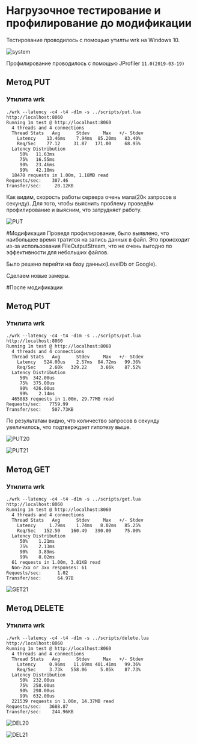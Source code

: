 # Нагрузочное тестирование и профилирование до модификации
Тестирование проводилось с помощью утилты wrk на Windows 10.

![system](https://github.com/Xerocry/2018-highload-kv/blob/master/pics/system.JPG)

Профилирование проводилось с помощью JProfiler ``11.0(2019-03-19)``

## Метод PUT
### Утилита wrk
```
./wrk --latency -c4 -t4 -d1m -s ../scripts/put.lua http://localhost:8060
Running 1m test @ http://localhost:8060
  4 threads and 4 connections
  Thread Stats   Avg      Stdev     Max   +/- Stdev
    Latency    13.46ms    7.94ms  85.20ms   83.40%
    Req/Sec    77.12     31.87   171.00     68.95%
  Latency Distribution
     50%   11.63ms
     75%   16.55ms
     90%   23.46ms
     99%   42.18ms
  18470 requests in 1.00m, 1.18MB read
Requests/sec:    307.46
Transfer/sec:     20.12KB
```

Как видим, скорость работы сервера очень мала(20к запросов в секунду). Для того, чтобы выяснить проблему проведём профилирование и выясним, что затрудняет работу.

![PUT](https://github.com/Xerocry/2018-highload-kv/blob/master/pics/put_before)

#Модификация
Проведя профилирование, было выявлено, что наибольшее время тратится на запись данных в файл. Это происходит из-за использования FileOutputStream, что не очень выгодно по эффективности для небольших файлов.

Было решено перейти на базу данных(LevelDb от Google).

Сделаем новые замеры. 

#После модификации
## Метод PUT
### Утилита wrk
```
./wrk --latency -c4 -t4 -d1m -s ../scripts/put.lua http://localhost:8060
Running 1m test @ http://localhost:8060
  4 threads and 4 connections
  Thread Stats   Avg      Stdev     Max   +/- Stdev
    Latency   524.00us    2.57ms  84.72ms   99.36%
    Req/Sec     2.60k   329.22     3.66k    87.52%
  Latency Distribution
     50%  342.00us
     75%  375.00us
     90%  426.00us
     99%    2.14ms
  465883 requests in 1.00m, 29.77MB read
Requests/sec:   7759.99
Transfer/sec:    507.73KB
```
По результатам видно, что количество запросов в секунду увеличилось, что подтверждает гипотезу выше.

![PUT20](https://github.com/Xerocry/2018-highload-kv/blob/master/pics/put_after.JPG)

![PUT21](https://github.com/Xerocry/2018-highload-kv/blob/master/pics/put_after_classes.JPG)


## Метод GET
### Утилита wrk
```
./wrk --latency -c4 -t4 -d1m -s ../scripts/get.lua http://localhost:8060
Running 1m test @ http://localhost:8060
  4 threads and 4 connections
  Thread Stats   Avg      Stdev     Max   +/- Stdev
    Latency     1.79ms    1.74ms   8.02ms   85.25%
    Req/Sec   152.50    160.49   390.00     75.00%
  Latency Distribution
     50%    1.21ms
     75%    2.13ms
     90%    3.89ms
     99%    8.02ms
  61 requests in 1.00m, 3.81KB read
  Non-2xx or 3xx responses: 61
Requests/sec:      1.02
Transfer/sec:      64.97B
```

![GET21](https://github.com/Xerocry/2018-highload-kv/blob/master/pics/get_after_classes.JPG)

## Метод DELETE
### Утилита wrk
```
./wrk --latency -c4 -t4 -d1m -s ../scripts/delete.lua http://localhost:8060
Running 1m test @ http://localhost:8060
  4 threads and 4 connections
  Thread Stats   Avg      Stdev     Max   +/- Stdev
    Latency     0.96ms   11.69ms 401.41ms   99.36%
    Req/Sec     3.73k   558.06     5.05k    87.73%
  Latency Distribution
     50%  232.00us
     75%  258.00us
     90%  298.00us
     99%  632.00us
  221539 requests in 1.00m, 14.37MB read
Requests/sec:   3688.87
Transfer/sec:    244.96KB
```

![DEL20](https://github.com/Xerocry/2018-highload-kv/blob/master/pics/delete_after.JPG)

![DEL21](https://github.com/Xerocry/2018-highload-kv/blob/master/pics/delete_after_classes.JPG)


